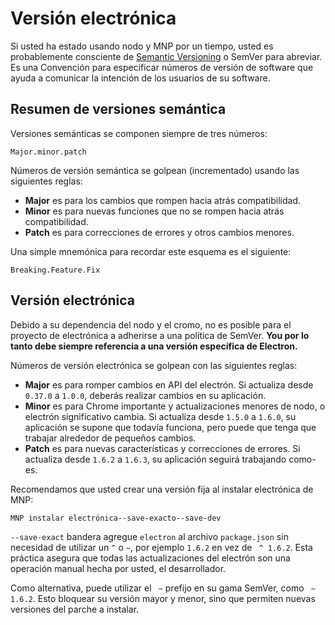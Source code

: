 # Versión electrónica

Si usted ha estado usando nodo y MNP por un tiempo, usted es probablemente consciente de [Semantic Versioning](http://semver.org) o SemVer para abreviar. Es una Convención para especificar números de versión de software que ayuda a comunicar la intención de los usuarios de su software.

## Resumen de versiones semántica

Versiones semánticas se componen siempre de tres números:

    Major.minor.patch
    

Números de versión semántica se golpean (incrementado) usando las siguientes reglas:

* **Major** es para los cambios que rompen hacia atrás compatibilidad.
* **Minor** es para nuevas funciones que no se rompen hacia atrás compatibilidad.
* **Patch** es para correcciones de errores y otros cambios menores.

Una simple mnemónica para recordar este esquema es el siguiente:

    Breaking.Feature.Fix
    

## Versión electrónica

Debido a su dependencia del nodo y el cromo, no es posible para el proyecto de electrónica a adherirse a una política de SemVer. **You por lo tanto debe siempre referencia a una versión específica de Electron.**

Números de versión electrónica se golpean con las siguientes reglas:

* **Major** es para romper cambios en API del electrón. Si actualiza desde `0.37.0` a `1.0.0`, deberás realizar cambios en su aplicación.
* **Minor** es para Chrome importante y actualizaciones menores de nodo, o electrón significativo cambia. Si actualiza desde `1.5.0` a `1.6.0`, su aplicación se supone que todavía funciona, pero puede que tenga que trabajar alrededor de pequeños cambios.
* **Patch** es para nuevas características y correcciones de errores. Si actualiza desde `1.6.2` a `1.6.3`, su aplicación seguirá trabajando como-es.

Recomendamos que usted crear una versión fija al instalar electrónica de MNP:

```sh
MNP instalar electrónica--save-exacto--save-dev
```

`--save-exact` bandera agregue `electron` al archivo `package.json` sin necesidad de utilizar un ` ^ ` o ` ~ `, por ejemplo `1.6.2` en vez de ` ^ 1.6.2`. Esta práctica asegura que todas las actualizaciones del electrón son una operación manual hecha por usted, el desarrollador.

Como alternativa, puede utilizar el ` ~` prefijo en su gama SemVer, como ` ~ 1.6.2`. Esto bloquear su versión mayor y menor, sino que permiten nuevas versiones del parche a instalar.